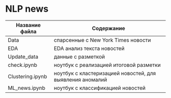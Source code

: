 # NLP news

| Название файла | Содержание | 
|----------------|----------------|
| Data | спарсенные с New York Times новости |
| EDA | EDA анализ текста новостей |
| Update_data | данные с разметкой |
| check.ipynb | ноутбук с реализацией итоговой разметки |
| Clustering.ipynb | ноутбук с кластеризацией новостей, для выявления аномалий |
| ML_news.ipynb | ноутбук с классификацией новостей |